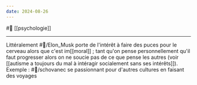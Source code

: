 ```yaml
---
date: 2024-08-26
---
```

#🌲  [[psychologie]]

---
Littéralement #👤/Elon_Musk porte de l'intérêt à faire des puces pour le cerveau alors que c'est im[[moral]] ; tant qu'on pense personnellement qu'il faut progresser alors on ne soucie pas de ce que pense les autres (voir [[autisme a toujours du mal à intéragir socialement sans ses intérêts]]). Exemple : #👤/schovanec se passionnant pour d'autres cultures en faisant des voyages